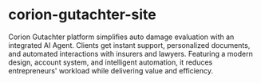 # corion-gutachter-site
Corion Gutachter platform simplifies auto damage evaluation with an integrated AI Agent. Clients get instant support, personalized documents, and automated interactions with insurers and lawyers. Featuring a modern design, account system, and intelligent automation, it reduces entrepreneurs' workload while delivering value and efficiency.
